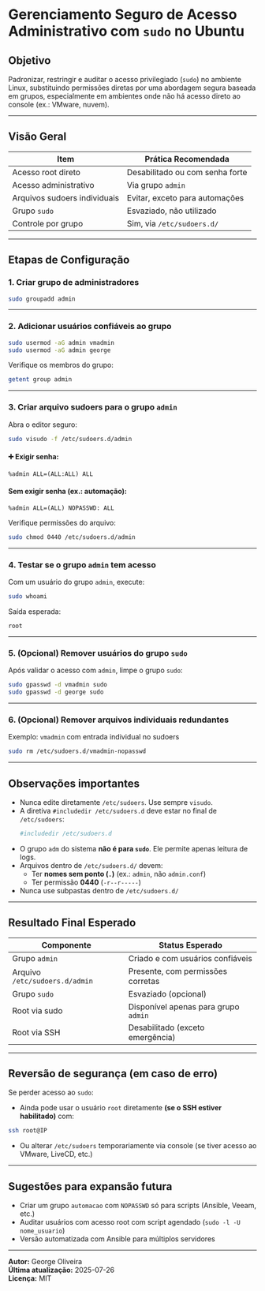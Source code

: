 # Gerenciamento Seguro de Acesso Administrativo com `sudo` no Ubuntu

##  Objetivo

Padronizar, restringir e auditar o acesso privilegiado (`sudo`) no ambiente Linux, substituindo permissões diretas por uma abordagem segura baseada em grupos, especialmente em ambientes onde não há acesso direto ao console (ex.: VMware, nuvem).

---

## Visão Geral

| Item                         | Prática Recomendada              |
|-----------------------------|----------------------------------|
| Acesso root direto          | Desabilitado ou com senha forte |
| Acesso administrativo       | Via grupo `admin`               |
| Arquivos sudoers individuais| Evitar, exceto para automações  |
| Grupo `sudo`                | Esvaziado, não utilizado        |
| Controle por grupo          | Sim, via `/etc/sudoers.d/`   |

---

##  Etapas de Configuração

### 1. Criar grupo de administradores

```bash
sudo groupadd admin
```

---

### 2. Adicionar usuários confiáveis ao grupo

```bash
sudo usermod -aG admin vmadmin
sudo usermod -aG admin george
```

Verifique os membros do grupo:

```bash
getent group admin
```

---

### 3. Criar arquivo sudoers para o grupo `admin`

Abra o editor seguro:

```bash
sudo visudo -f /etc/sudoers.d/admin
```

#### ➕ Exigir senha:
```sudoers
%admin ALL=(ALL:ALL) ALL
```

####  Sem exigir senha (ex.: automação):
```sudoers
%admin ALL=(ALL) NOPASSWD: ALL
```

Verifique permissões do arquivo:

```bash
sudo chmod 0440 /etc/sudoers.d/admin
```

---

### 4. Testar se o grupo `admin` tem acesso

Com um usuário do grupo `admin`, execute:

```bash
sudo whoami
```

Saída esperada:

```
root
```

---

### 5. (Opcional) Remover usuários do grupo `sudo`

Após validar o acesso com `admin`, limpe o grupo `sudo`:

```bash
sudo gpasswd -d vmadmin sudo
sudo gpasswd -d george sudo
```

---

### 6. (Opcional) Remover arquivos individuais redundantes

Exemplo: `vmadmin` com entrada individual no sudoers

```bash
sudo rm /etc/sudoers.d/vmadmin-nopasswd
```

---

## Observações importantes

- Nunca edite diretamente `/etc/sudoers`. Use sempre `visudo`.
- A diretiva `#includedir /etc/sudoers.d` deve estar no final de `/etc/sudoers`:
  ```bash
  #includedir /etc/sudoers.d
  ```
- O grupo `adm` do sistema **não é para `sudo`**. Ele permite apenas leitura de logs.
- Arquivos dentro de `/etc/sudoers.d/` devem:
  - Ter **nomes sem ponto (`.`)** (ex.: `admin`, não `admin.conf`)
  - Ter permissão **0440** (`-r--r-----`)
- Nunca use subpastas dentro de `/etc/sudoers.d/`

---

## Resultado Final Esperado

| Componente                | Status Esperado                          |
|--------------------------|------------------------------------------|
| Grupo `admin`            | Criado e com usuários confiáveis         |
| Arquivo `/etc/sudoers.d/admin` | Presente, com permissões corretas    |
| Grupo `sudo`             | Esvaziado (opcional)                     |
| Root via sudo            | Disponível apenas para grupo `admin`     |
| Root via SSH             | Desabilitado (exceto emergência)         |

---

## Reversão de segurança (em caso de erro)

Se perder acesso ao `sudo`:
- Ainda pode usar o usuário `root` diretamente **(se o SSH estiver habilitado)** com:

```bash
ssh root@IP
```

- Ou alterar `/etc/sudoers` temporariamente via console (se tiver acesso ao VMware, LiveCD, etc.)

---

## Sugestões para expansão futura

- Criar um grupo `automacao` com `NOPASSWD` só para scripts (Ansible, Veeam, etc.)
- Auditar usuários com acesso root com script agendado (`sudo -l -U nome_usuario`)
- Versão automatizada com Ansible para múltiplos servidores

---

**Autor:** George Oliveira  
**Última atualização:** 2025-07-26  
**Licença:** MIT  

